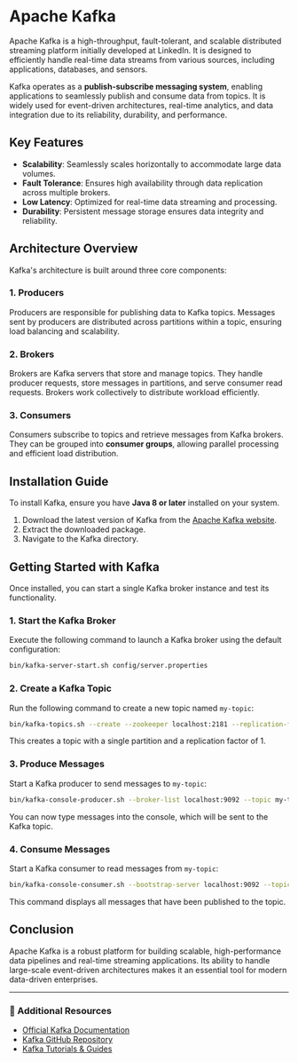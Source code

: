 # Apache Kafka

Apache Kafka is a high-throughput, fault-tolerant, and scalable distributed streaming platform initially developed at LinkedIn. It is designed to efficiently handle real-time data streams from various sources, including applications, databases, and sensors.

Kafka operates as a **publish-subscribe messaging system**, enabling applications to seamlessly publish and consume data from topics. It is widely used for event-driven architectures, real-time analytics, and data integration due to its reliability, durability, and performance.

## Key Features
- **Scalability**: Seamlessly scales horizontally to accommodate large data volumes.
- **Fault Tolerance**: Ensures high availability through data replication across multiple brokers.
- **Low Latency**: Optimized for real-time data streaming and processing.
- **Durability**: Persistent message storage ensures data integrity and reliability.

## Architecture Overview
Kafka's architecture is built around three core components:

### 1. Producers
Producers are responsible for publishing data to Kafka topics. Messages sent by producers are distributed across partitions within a topic, ensuring load balancing and scalability.

### 2. Brokers
Brokers are Kafka servers that store and manage topics. They handle producer requests, store messages in partitions, and serve consumer read requests. Brokers work collectively to distribute workload efficiently.

### 3. Consumers
Consumers subscribe to topics and retrieve messages from Kafka brokers. They can be grouped into **consumer groups**, allowing parallel processing and efficient load distribution.

## Installation Guide
To install Kafka, ensure you have **Java 8 or later** installed on your system.

1. Download the latest version of Kafka from the [Apache Kafka website](https://kafka.apache.org/downloads).
2. Extract the downloaded package.
3. Navigate to the Kafka directory.

## Getting Started with Kafka
Once installed, you can start a single Kafka broker instance and test its functionality.

### 1. Start the Kafka Broker
Execute the following command to launch a Kafka broker using the default configuration:
```sh
bin/kafka-server-start.sh config/server.properties
```

### 2. Create a Kafka Topic
Run the following command to create a new topic named `my-topic`:
```sh
bin/kafka-topics.sh --create --zookeeper localhost:2181 --replication-factor 1 --partitions 1 --topic my-topic
```
This creates a topic with a single partition and a replication factor of 1.

### 3. Produce Messages
Start a Kafka producer to send messages to `my-topic`:
```sh
bin/kafka-console-producer.sh --broker-list localhost:9092 --topic my-topic
```
You can now type messages into the console, which will be sent to the Kafka topic.

### 4. Consume Messages
Start a Kafka consumer to read messages from `my-topic`:
```sh
bin/kafka-console-consumer.sh --bootstrap-server localhost:9092 --topic my-topic --from-beginning
```
This command displays all messages that have been published to the topic.

## Conclusion
Apache Kafka is a robust platform for building scalable, high-performance data pipelines and real-time streaming applications. Its ability to handle large-scale event-driven architectures makes it an essential tool for modern data-driven enterprises.

---

### 📌 Additional Resources
- [Official Kafka Documentation](https://kafka.apache.org/documentation/)
- [Kafka GitHub Repository](https://github.com/apache/kafka)
- [Kafka Tutorials & Guides](https://kafka.apache.org/documentation/#gettingStarted)




